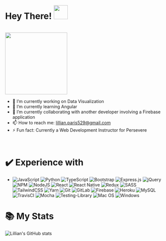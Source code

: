 # Hey There! <img src="https://user-images.githubusercontent.com/62733242/137552308-1d2efdf4-0b75-4614-bf67-aeba1c590e94.gif" width="45 px" />




<br>
<img align-"right" src="https://user-images.githubusercontent.com/62733242/137552928-6c41f820-5e95-4b42-919e-375b7ca37afb.gif" width="200" />

- 🐌 I’m currently working on Data Visualization
- 💬 I’m currently learning Angular
- 👯 I’m currently collaborating with another developer involving a Firebase application
- 📫 How to reach me: lillian.paris529@gmail.com
- ⚡ Fun fact: Currently a Web Development Instructor for Persevere

</br>

# ✔️ Experience with 

 -	![JavaScript](https://img.shields.io/badge/javascript-%23323330.svg?style=for-the-badge&logo=javascript&logoColor=%23F7DF1E) ![Python](https://img.shields.io/badge/python-3670A0?style=for-the-badge&logo=python&logoColor=ffdd54) 	![TypeScript](https://img.shields.io/badge/typescript-%23007ACC.svg?style=for-the-badge&logo=typescript&logoColor=white)	![Bootstrap](https://img.shields.io/badge/bootstrap-%23563D7C.svg?style=for-the-badge&logo=bootstrap&logoColor=white) 	![Express.js](https://img.shields.io/badge/express.js-%23404d59.svg?style=for-the-badge&logo=express&logoColor=%2361DAFB) 	![jQuery](https://img.shields.io/badge/jquery-%230769AD.svg?style=for-the-badge&logo=jquery&logoColor=white) 	![NPM](https://img.shields.io/badge/NPM-%23000000.svg?style=for-the-badge&logo=npm&logoColor=white) ![NodeJS](https://img.shields.io/badge/node.js-6DA55F?style=for-the-badge&logo=node.js&logoColor=white) 	![React](https://img.shields.io/badge/react-%2320232a.svg?style=for-the-badge&logo=react&logoColor=%2361DAFB) 	![React Native](https://img.shields.io/badge/react_native-%2320232a.svg?style=for-the-badge&logo=react&logoColor=%2361DAFB) ![Redux](https://img.shields.io/badge/redux-%23593d88.svg?style=for-the-badge&logo=redux&logoColor=white) 	![SASS](https://img.shields.io/badge/SASS-hotpink.svg?style=for-the-badge&logo=SASS&logoColor=white) 	![TailwindCSS](https://img.shields.io/badge/tailwindcss-%2338B2AC.svg?style=for-the-badge&logo=tailwind-css&logoColor=white) 	![Yarn](https://img.shields.io/badge/yarn-%232C8EBB.svg?style=for-the-badge&logo=yarn&logoColor=white) 	![Git](https://img.shields.io/badge/git-%23F05033.svg?style=for-the-badge&logo=git&logoColor=white) 	![GitLab](https://img.shields.io/badge/gitlab-%23181717.svg?style=for-the-badge&logo=gitlab&logoColor=white) 	![Firebase](https://img.shields.io/badge/firebase-%23039BE5.svg?style=for-the-badge&logo=firebase) 	![Heroku](https://img.shields.io/badge/heroku-%23430098.svg?style=for-the-badge&logo=heroku&logoColor=white) 	![MySQL](https://img.shields.io/badge/mysql-%2300f.svg?style=for-the-badge&logo=mysql&logoColor=white) ![TravisCI](https://img.shields.io/badge/travisci-%232B2F33.svg?style=for-the-badge&logo=travis&logoColor=white) 	![Mocha](https://img.shields.io/badge/-mocha-%238D6748?style=for-the-badge&logo=mocha&logoColor=white) ![Testing-Library](https://img.shields.io/badge/-TestingLibrary-%23E33332?style=for-the-badge&logo=testing-library&logoColor=white) ![Mac OS](https://img.shields.io/badge/mac%20os-000000?style=for-the-badge&logo=macos&logoColor=F0F0F0) 	![Windows](https://img.shields.io/badge/Windows-0078D6?style=for-the-badge&logo=windows&logoColor=white) 

# 	📚 My Stats
![Lillian's GitHub stats](https://github-readme-stats.vercel.app/api?username=lillianparis&show_icons=true&theme=merko)







